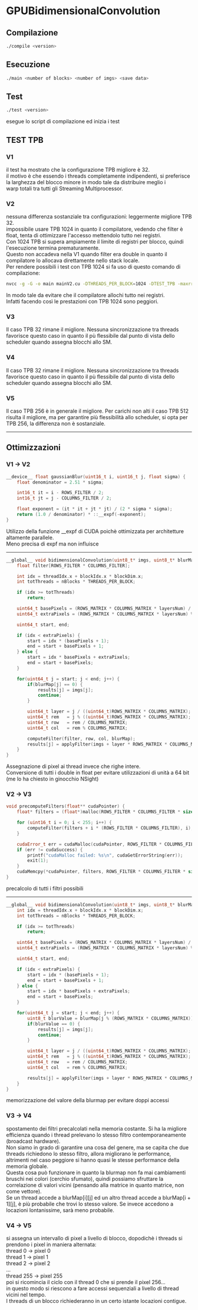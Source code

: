 # GPUBidimensionalConvolution
## Compilazione
```bash
./compile <version>
```
## Esecuzione
```bash
./main <number of blocks> <number of imgs> <save data>
```

## Test
```bash
./test <version>
```
esegue lo script di compilazione ed inizia i test

## TEST TPB
### V1
il test ha mostrato che la configurazione TPB migliore è 32.\
il motivo è che essendo i threads completamente indipendenti, si preferisce la larghezza del blocco minore in modo tale da distribuire meglio i\
warp totali tra tutti gli Streaming Multiprocessor.
### V2
nessuna differenza sostanziale tra configurazioni: leggermente migliore TPB 32.\
impossibile usare TPB 1024 in quanto il compilatore, vedendo che filter è float, tenta di ottimizzare l'accesso mettendolo tutto nei registri.\
Con 1024 TPB si supera ampiamente il limite di registri per blocco, quindi l'esecuzione termina prematuramente.\
Questo non accadeva nella V1 quando filter era double in quanto il compilatore lo allocava direttamente nello stack locale.\
Per rendere possibili i test con TPB 1024 si fa uso di questo comando di compilazione:
```bash
nvcc -g -G -o main mainV2.cu -DTHREADS_PER_BLOCK=1024 -DTEST_TPB -maxrregcount=48
```
In modo tale da evitare che il compilatore allochi tutto nei registri.\
Infatti facendo così le prestazioni con TPB 1024 sono peggiori.
### V3
Il caso TPB 32 rimane il migliore. Nessuna sincronizzazione tra threads favorisce questo caso in quanto il pù flessibile
dal punto di vista dello scheduler quando assegna blocchi allo SM.
### V4
Il caso TPB 32 rimane il migliore. Nessuna sincronizzazione tra threads favorisce questo caso in quanto il pù flessibile
dal punto di vista dello scheduler quando assegna blocchi allo SM.
### V5
Il caso TPB 256 è in generale il migliore. Per carichi non alti il caso TPB 512 risulta il migliore, ma per garantire più
flessibilità allo scheduler, si opta per TPB 256, la differenza non è sostanziale.
___
## Ottimizzazioni
### V1 -> V2
```c++
__device__ float gaussianBlur(uint16_t i, uint16_t j, float sigma) {
    float denominator = 2.51 * sigma;

    int16_t it = i - ROWS_FILTER / 2;
    int16_t jt = j - COLUMNS_FILTER / 2;

    float exponent = (it * it + jt * jt) / (2 * sigma * sigma);
    return (1.0 / denominator) * ::__expf(-exponent);
}
```
Utilizzo della funzione __expf di CUDA poichè ottimizzata per architetture altamente parallele.\
Meno precisa di expf ma non influisce
___
```c++
__global__ void bidimensionalConvolution(uint8_t* imgs, uint8_t* blurMap, uint8_t* results, uint16_t nBlocks, uint16_t layersNum) {
    float filter[ROWS_FILTER * COLUMNS_FILTER];

    int idx = threadIdx.x + blockIdx.x * blockDim.x;
    int totThreads = nBlocks * THREADS_PER_BLOCK;

    if (idx >= totThreads)
        return;

    uint64_t basePixels = (ROWS_MATRIX * COLUMNS_MATRIX * layersNum) / totThreads;
    uint64_t extraPixels = (ROWS_MATRIX * COLUMNS_MATRIX * layersNum) % totThreads;

    uint64_t start, end;

    if (idx < extraPixels) {
        start = idx * (basePixels + 1);
        end = start + basePixels + 1;
    } else {
        start = idx * basePixels + extraPixels;
        end = start + basePixels;
    }

    for(uint64_t j = start; j < end; j++) {
        if(blurMap[j] == 0) {
            results[j] = imgs[j];
            continue;
        }

        uint64_t layer = j / ((uint64_t)ROWS_MATRIX * COLUMNS_MATRIX);
        uint64_t rem   = j % ((uint64_t)ROWS_MATRIX * COLUMNS_MATRIX);
        uint64_t row   = rem / COLUMNS_MATRIX;
        uint64_t col   = rem % COLUMNS_MATRIX;

        computeFilter(filter, row, col, blurMap);
        results[j] = applyFilter(imgs + layer * ROWS_MATRIX * COLUMNS_MATRIX, row, col, filter);
    }
}
```
Assegnazione di pixel ai thread invece che righe intere.\
Conversione di tutti i double in float per evitare utilizzazioni di unità a 64 bit (me lo ha chiesto in ginocchio NSight)

### V2 -> V3
```c++
void precomputeFilters(float** cudaPointer) {
    float* filters = (float*)malloc(ROWS_FILTER * COLUMNS_FILTER * sizeof(float) * 255);

    for (uint16_t i = 0; i < 255; i++) {
        computeFilter(filters + i * (ROWS_FILTER * COLUMNS_FILTER), i);
    }

    cudaError_t err = cudaMalloc(cudaPointer, ROWS_FILTER * COLUMNS_FILTER * sizeof(float) * 255);
    if (err != cudaSuccess) {
        printf("cudaMalloc failed: %s\n", cudaGetErrorString(err));
        exit(1);
    }
    cudaMemcpy(*cudaPointer, filters, ROWS_FILTER * COLUMNS_FILTER * sizeof(float) * 255, cudaMemcpyHostToDevice);
}
```
precalcolo di tutti i filtri possibili
___

```c++
__global__ void bidimensionalConvolution(uint8_t* imgs, uint8_t* blurMap, uint8_t* results, uint16_t nBlocks, uint16_t layersNum, float* filters) {
    int idx = threadIdx.x + blockIdx.x * blockDim.x;
    int totThreads = nBlocks * THREADS_PER_BLOCK;

    if (idx >= totThreads)
        return;

    uint64_t basePixels = (ROWS_MATRIX * COLUMNS_MATRIX * layersNum) / totThreads;
    uint64_t extraPixels = (ROWS_MATRIX * COLUMNS_MATRIX * layersNum) % totThreads;

    uint64_t start, end;

    if (idx < extraPixels) {
        start = idx * (basePixels + 1);
        end = start + basePixels + 1;
    } else {
        start = idx * basePixels + extraPixels;
        end = start + basePixels;
    }

    for(uint64_t j = start; j < end; j++) {
        uint8_t blurValue = blurMap[j % (ROWS_MATRIX * COLUMNS_MATRIX)];
        if(blurValue == 0) {
            results[j] = imgs[j];
            continue;
        }

        uint64_t layer = j / ((uint64_t)ROWS_MATRIX * COLUMNS_MATRIX);
        uint64_t rem   = j % ((uint64_t)ROWS_MATRIX * COLUMNS_MATRIX);
        uint64_t row   = rem / COLUMNS_MATRIX;
        uint64_t col   = rem % COLUMNS_MATRIX;

        results[j] = applyFilter(imgs + layer * ROWS_MATRIX * COLUMNS_MATRIX, row, col, filters + (blurValue - 1) * ROWS_FILTER * COLUMNS_FILTER);
    }
}
```
memorizzazione del valore della blurmap per evitare doppi accessi

### V3 -> V4
spostamento dei filtri precalcolati nella memoria costante. Si ha la migliore efficienza quando i thread prelevano lo stesso
filtro contemporaneamente (broadcast hardware).\
Non siamo in grado di garantire una cosa del genere, ma se capita che due threads richiedono lo stesso filtro, allora
migliorano le performance, altrimenti nel caso peggiore si hanno quasi le stesse performance della memoria globale.\
Questa cosa può funzionare in quanto la blurmap non fa mai cambiamenti bruschi nei colori (cerchio sfumato), quindi possiamo
sfruttare la correlazione di valori vicini (pensando alla matrice in quanto matrice, non come vettore).\
Se un thread accede a blurMap\[i]\[j] ed un altro thread accede a blurMap\[i + 1]\[j], è più probabile che trovi lo stesso valore.
Se invece accedono a locazioni lontanissime, sarà meno probabile.

### V4 -> V5
si assegna un intervallo di pixel a livello di blocco, dopodichè i threads si prendono i pixel in maniera alternata:\
thread 0 -> pixel 0\
thread 1 -> pixel 1\
thread 2 -> pixel 2\
...\
thread 255 -> pixel 255\
poi si ricomincia il ciclo con il thread 0 che si prende il pixel 256...\
in questo modo si riescono a fare accessi sequenziali a livello di thread vicini nel tempo.\
I threads di un blocco richiederanno in un certo istante locazioni contigue.
